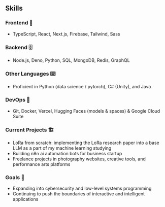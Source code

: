 ## Skills
### Frontend 🎨
 - TypeScript, React, Next.js, Firebase, Tailwind, Sass
### Backend 🗄️
 - Node.js, Deno, Python, SQL, MongoDB, Redis, GraphQL
### Other Languages ⌨️ 
 - Proficient in Python (data science / pytorch), C# (Unity), and Java
### DevOps 🚀
 - Git, Docker, Vercel, Hugging Faces (models & spaces) & Google Cloud Suite
### Current Projects 🏗️
 - LoRa from scratch: implementing the LoRa research paper into a base LLM as a part of my machine learning studying
 - Building n8n ai automation bots for business startup 
 - Freelance projects in photography websites, creative tools, and performance arts platforms
### Goals 🎯
 - Expanding into cybersecurity and low-level systems programming
 - Continuing to push the boundaries of interactive and intelligent applications

